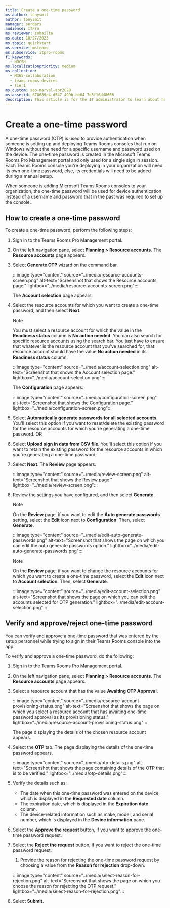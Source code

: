 ```yaml
---
title: Create a one-time password
ms.author: tonysmit
author: tonysmit
manager: serdars
audience: ITPro
ms.reviewer: sohailta
ms.date: 10/27/2023
ms.topic: quickstart
ms.service: msteams
ms.subservice: itpro-rooms
f1.keywords: 
  - NOCSH
ms.localizationpriority: medium
ms.collection: 
  - M365-collaboration
  - teams-rooms-devices
  - Tier1
ms.custom: seo-marvel-apr2020
ms.assetid: 678689e4-d547-499b-be64-7d8f16dd8668
description: This article is for the IT administrator to learn about how to create a one-time password that will be shared with the system installer personnel.
---
```


# Create a one-time password

A one-time password (OTP) is used to provide authentication when someone is setting up and deploying Teams Rooms consoles that run on Windows without the need for a specific username and password used on the device. The one-time password is created in the Microsoft Teams Rooms Pro Management portal and only used for a single sign in session. Each Teams Rooms console you're deploying in your organization will need its own one-time password, else, its credentials will need to be added during a manual setup.

When someone is adding Microsoft Teams Rooms consoles to your organization, the one-time password will be used for device authentication instead of a username and password that in the past was required to set up the console.

## How to create a one-time password

To create a one-time password, perform the following steps:

1. Sign in to the Teams Rooms Pro Management portal.
1. On the left navigation pane, select **Planning > Resource accounts**. The **Resource accounts** page appears.
1. Select **Generate OTP** wizard on the command bar.

   :::image type="content" source="../media/resource-accounts-screen.png" alt-text="Screenshot that shows the Resource accounts page." lightbox="../media/resource-accounts-screen.png":::

   The **Account selection** page appears.

1. Select the resource accounts for which you want to create a one-time password, and then select **Next**.

   > [!NOTE]
   > You must select a resource account for which the value in the **Readiness status** column is **No action needed**.
   > You can also search for specific resource accounts using the search bar. You just have to ensure that whatever is the resource account that you've searched for, that resource account should have the value **No action needed** in its **Readiness status** column.

   :::image type="content" source="../media/account-selection.png" alt-text="Screenshot that shows the Account selection page." lightbox="../media/account-selection.png":::

   The **Configuration** page appears.

   :::image type="content" source="../media/configuration-screen.png" alt-text="Screenshot that shows the Configuration page." lightbox="../media/configuration-screen.png":::
  
1. Select **Automatically generate passwords for all selected accounts**. You'll select this option if you want to reset/delete the existing password for the resource accounts for which you're generating a one-time password.
   OR
1. Select **Upload sign in data from CSV file**. You'll select this option if you want to retain the existing password for the resource accounts in which you're generating a one-time password.

1. Select **Next**. The **Review** page appears.

   :::image type="content" source="../media/review-screen.png" alt-text="Screenshot that shows the Review page." lightbox="../media/review-screen.png":::

1. Review the settings you have configured, and then select **Generate**.

   > [!NOTE]
   > On the **Review** page, if you want to edit the **Auto generate passwords** setting, select the **Edit** icon next to **Configuration**. Then, select **Generate**.

     :::image type="content" source="../media/edit-auto-generate-passwords.png" alt-text="Screenshot that shows the page on which you can edit the auto generate passwords option." lightbox="../media/edit-auto-generate-passwords.png":::

   > [!NOTE]
   > On the **Review** page, if you want to change the resource accounts for which you want to create a one-time password, select the **Edit** icon next to **Account selection**. Then, select **Generate**.

     :::image type="content" source="../media/edit-account-selection.png" alt-text="Screenshot that shows the page on which you can edit the accounts selected for OTP generation." lightbox="../media/edit-account-selection.png":::

## Verify and approve/reject one-time password

You can verify and approve a one-time password that was entered by the setup personnel while trying to sign in their Teams Rooms console into the app.

To verify and approve a one-time password, do the following:

1. Sign in to the Teams Rooms Pro Management portal.
1. On the left navigation pane, select **Planning > Resource accounts**. The **Resource accounts** page appears.
1. Select a resource account that has the value **Awaiting OTP Approval**.

   :::image type="content" source="../media/resource-account-provisioning-status.png" alt-text="Screenshot that shows the page on which you select a resource account that has awaiting one-time password approval as its provisioning status." lightbox="../media/resource-account-provisioning-status.png":::

   The page displaying the details of the chosen resource account appears.

1. Select the **OTP** tab. The page displaying the details of the one-time password appears.

   :::image type="content" source="../media/otp-details.png" alt-text="Screenshot that shows the page containing details of the OTP that is to be verified." lightbox="../media/otp-details.png":::
  
1. Verify the details such as:
   - The date when this one-time password was entered on the device, which is displayed in the **Requested date** column.
   - The expiration date, which is displayed in the **Expiration date** column.
   - The device-related information such as make, model, and serial number, which is displayed in the **Device information** pane.
1. Select the **Approve the request** button, if you want to approve the one-time password request.
1. Select the **Reject the request** button, if you want to reject the one-time password request.
    1. Provide the reason for rejecting the one-time password request by choosing a value from the **Reason for rejection** drop-down.

   :::image type="content" source="../media/select-reason-for-rejection.png" alt-text="Screenshot that shows the page on which you choose the reason for rejecting the OTP request." lightbox="../media/select-reason-for-rejection.png":::

1. Select **Submit**.